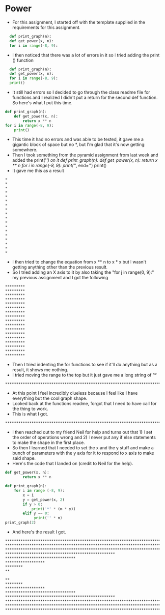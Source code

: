 # Power
- For this assignment, I started off with the template supplied in the requirements for this assignment.
``` python
  def print_graph(n):
  def get_power(x, n):
  for i in range(-8, 9):
```

- I then noticed that there was a lot of errors in it so I tried adding the print () function
``` python
  def print_graph(n):
  def get_power(x, n):
  for i in range(-8, 9):
  print()
```
- It still had errors so I decided to go through the class readme file for functions and I realized I didn't put a return for the second def function. So here's what I put this time.
```python
def print_graph(n):
    def get_power(x, n):
        return x ** n
for i in range(-8, 9):
    print()
```
- This time it had no errors and was able to be tested, it gave me a gigantic block of space but no *, but I'm glad that it's now getting somewhere.
- Then I took something from the pyramid assignment from last week and added the print('*') on it
def print_graph(n):
    def get_power(x, n):
        return x ** n
for i in range(-8, 9):
    print('*', end='')
    print()
- It gave me this as a result
```
*
*
*
*
*
*
*
*
*
*
*
*
*
*
*
*
*
*
```
- I then tried to change the equation from x ** n to x * x but I wasn't getting anything other than the previous result.
- So I tried adding an X axis to it by also taking the "for j in range(0, 9):" my previous assignment and I got the following
```
*********
*********
*********
*********
*********
*********
*********
*********
*********
*********
*********
*********
*********
*********
*********
*********
*********
```
- Then I tried indenting the for functions to see if it'll do anything but as a result, it shows me nothing.
- I tried moving the range to the top but it just gave me a long string of '*'
```
*********************************************************************************************************************************************************%
```    
- At this point I feel incredibly clueless because I feel like I have everything but the cool graph shape.
- Looked back at the functions readme, forgot that I need to have call for the thing to work.
- This is what I got.
```
*************************************************************************************************************************************************************************************************************************************************************************************************
```
- I then reached out to my friend Neil for help and turns out that 1) I set the order of operations wrong and 2) I never put any if else statements to make the shape in the first place.
- So then I learned that I needed to set the x and the y stuff and make a bunch of parameters with the y axis for it to respond to x axis to make said shape.
- Here's the code that I landed on (credit to Neil for the help).
```python
def get_power(x, n):
        return x ** n

def print_graph(n):
    for i in range (-8, 9):
        x = i
        y = get_power(x, 2)
        if y > 0:
            print('*' * (n * y))
        elif y == 0:
             print('' * n)
print_graph(2)
```
- And here's the result I got.
```
********************************************************************************************************************************
**************************************************************************************************
************************************************************************
**************************************************
********************************
******************
********
**

**
********
******************
********************************
**************************************************
************************************************************************
**************************************************************************************************
********************************************************************************************************************************
```
